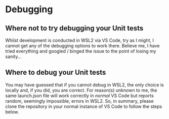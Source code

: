 # Debugging

## Where not to try debugging your Unit tests

Whilst development is conducted in WSL2 via VS Code, try as I might, I cannot get any of the debugging options to work there. Believe me, I have tried everything and googled / binged the issue to the point of losing my sanity...

## Where to debug your Unit tests

You may have guessed that if you cannot debug in WSL2, the only choice is locally and, if you did, you are correct. For reason(s) unknown to me, the same launch.json file will work correctly in _normal_ VS Code but reports random, seemingly impossible, errors in WSL2. So, in summary, please clone the repository in your normal instance of VS Code to follow the steps below.
